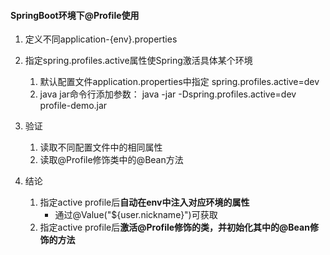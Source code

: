 #### SpringBoot环境下@Profile使用
1. 定义不同application-{env}.properties
2. 指定spring.profiles.active属性使Spring激活具体某个环境
    1. 默认配置文件application.properties中指定 spring.profiles.active=dev
    2. java jar命令行添加参数： java -jar -Dspring.profiles.active=dev  profile-demo.jar
3. 验证
    1. 读取不同配置文件中的相同属性
    2. 读取@Profile修饰类中的@Bean方法
 
4. 结论
    1. 指定active profile后**自动在env中注入对应环境的属性**
        - 通过@Value("${user.nickname}")可获取    
    2. 指定active profile后**激活@Profile修饰的类，并初始化其中的@Bean修饰的方法**